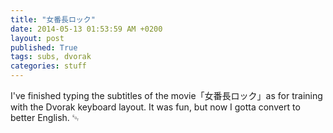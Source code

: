 ```yaml
---
title: "女番長ロック"
date: 2014-05-13 01:53:59 AM +0200
layout: post
published: True
tags: subs, dvorak
categories: stuff
---
```


I've finished typing the subtitles of the movie「女番長ロック」as for training with the Dvorak keyboard layout. It was fun, but now I gotta convert to better English.
␄
